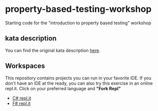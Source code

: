 # property-based-testing-workshop
Starting code for the "introduction to property based testing" workshop

## kata description
You can find the original kata description [here](https://kata-log.rocks/mars-rover-kata).

## Workspaces

This repository contains projects you can run in your favorite IDE. If you don't have an IDE at the ready, you can also try this exercise in an online repl.it. Click on your preferred language and **"Fork Repl"** 

* [C# repl.it](https://replit.com/@praGmatic/pbt-csharp?v=1)
* [F# repl.it](https://replit.com/@praGmatic/pbt-fsharp?v=1)